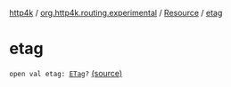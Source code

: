 [http4k](../../index.md) / [org.http4k.routing.experimental](../index.md) / [Resource](index.md) / [etag](./etag.md)

# etag

`open val etag: `[`ETag`](../../org.http4k.core.etag/-e-tag/index.md)`?` [(source)](https://github.com/http4k/http4k/blob/master/http4k-incubator/src/main/kotlin/org/http4k/routing/experimental/Resource.kt#L31)